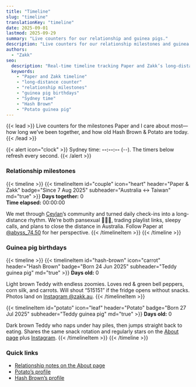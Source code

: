 ```yaml
---
title: "Timeline"
slug: "timeline"
translationKey: "timeline"
date: 2025-09-01
lastmod: 2025-09-29
summary: "Live counters for our relationship and guinea pigs."
description: "Live counters for our relationship milestones and guinea pig birthdays, synced to Sydney time."
authors:
  - "Zakk"
seo:
  description: "Real-time timeline tracking Paper and Zakk’s long-distance milestones plus Hash Brown and Potato’s guinea pig birthdays, updated to Sydney time."
  keywords:
    - "Paper and Zakk timeline"
    - "long-distance counter"
    - "relationship milestones"
    - "guinea pig birthdays"
    - "Sydney time"
    - "Hash Brown"
    - "Potato guinea pig"
---
```


{{< lead >}}
Live counters for the milestones Paper and I care about most—how long we’ve been together, and how old Hash Brown & Potato are today.
{{< /lead >}}

{{< alert icon="clock" >}}
Sydney time: **<span data-sydney-now>--:--:--</span>** (<span data-sydney-zone>--</span>). The timers below refresh every second.
{{< /alert >}}

### Relationship milestones
{{< timeline >}}
{{< timelineItem id="couple" icon="heart" header="Paper & Zakk" badge="Since 7 Aug 2025" subheader="Australia ↔ Taiwan" md="true" >}}
**Days together:** <span class="counter-days" data-counter-origin="2025-08-07T11:38:00+10:00" data-counter-format="days">0</span>  
**Time elapsed:** <span class="counter-time" data-counter-origin="2025-08-07T11:38:00+10:00" data-counter-format="time">00:00:00</span>

We met through [Ceylan](https://www.youtube.com/@xilanceylan)’s community and turned daily check-ins into a long-distance rhythm. We’re both pansexual 🩷💛🩵, trading playlist links, sleepy calls, and plans to close the distance in Australia. Follow Paper at [@abyss_74.50](https://www.instagram.com/abyss_74.50/) for her perspective.
{{< /timelineItem >}}
{{< /timeline >}}

### Guinea pig birthdays
{{< timeline >}}
{{< timelineItem id="hash-brown" icon="carrot" header="Hash Brown" badge="Born 24 Jun 2025" subheader="Teddy guinea pig" md="true" >}}
**Days old:** <span class="counter-days" data-counter-origin="2025-06-24T00:00:00+10:00" data-counter-format="days">0</span>

Light brown Teddy with endless zoomies. Loves red & green bell peppers, corn silk, and carrots. Will shout “515151” if the fridge opens without snacks. Photos land on [Instagram @zakk.au](https://www.instagram.com/zakk.au/).
{{< /timelineItem >}}

{{< timelineItem id="potato" icon="leaf" header="Potato" badge="Born 27 Jul 2025" subheader="Teddy guinea pig" md="true" >}}
**Days old:** <span class="counter-days" data-counter-origin="2025-07-27T00:00:00+10:00" data-counter-format="days">0</span>

Dark brown Teddy who naps under hay piles, then jumps straight back to eating. Shares the same snack rotation and regularly stars on the [About page](/about/#potato) plus [Instagram](https://www.instagram.com/zakk.au/).
{{< /timelineItem >}}
{{< /timeline >}}

### Quick links
- [Relationship notes on the About page](/about/#relationship)
- [Potato’s profile](/about/#potato)
- [Hash Brown’s profile](/about/#hash-brown)
